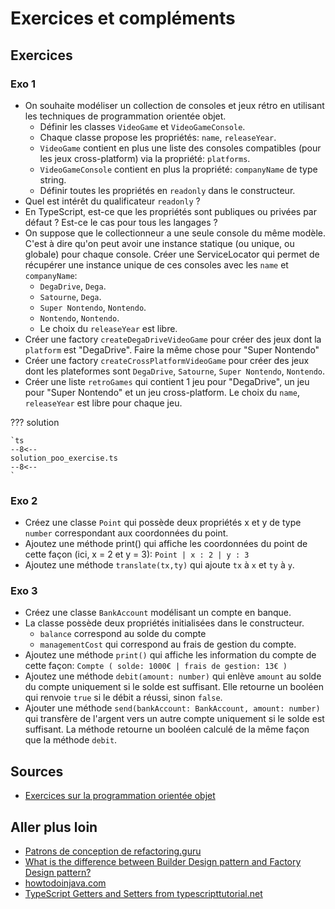 # Exercices et compléments

## Exercices

### Exo 1

- On souhaite modéliser un collection de consoles et jeux rétro en utilisant les techniques de programmation orientée objet.
    - Définir les classes `VideoGame` et `VideoGameConsole`.
    - Chaque classe propose les propriétés: `name`, `releaseYear`.
    - `VideoGame` contient en plus une liste des consoles compatibles (pour les jeux cross-platform) via la propriété: `platforms`.
    - `VideoGameConsole` contient en plus la propriété: `companyName` de type string.
    - Définir toutes les propriétés en `readonly` dans le constructeur.
- Quel est intérêt du qualificateur `readonly` ?
- En TypeScript, est-ce que les propriétés sont publiques ou privées par défaut ? Est-ce le cas pour tous les langages ?
- On suppose que le collectionneur a une seule console du même modèle. C'est à dire qu'on peut avoir une instance statique (ou unique, ou globale) pour chaque console. Créer une ServiceLocator qui permet de récupérer une instance unique de ces consoles avec les `name` et `companyName`:
    - `DegaDrive`, `Dega`.
    - `Satourne`, `Dega`.
    - `Super Nontendo`, `Nontendo`.
    - `Nontendo`, `Nontendo`.
    - Le choix du `releaseYear` est libre.
- Créer une factory `createDegaDriveVideoGame` pour créer des jeux dont la `platform` est "DegaDrive". Faire la même chose pour "Super Nontendo"
- Créer une factory `createCrossPlatformVideoGame` pour créer des jeux dont les plateformes sont `DegaDrive`, `Satourne`, `Super Nontendo`, `Nontendo`.
- Créer une liste `retroGames` qui contient 1 jeu pour "DegaDrive", un jeu pour "Super Nontendo" et un jeu cross-platform. Le choix du `name`, `releaseYear` est libre pour chaque jeu.

??? solution

    `ts
    --8<--
    solution_poo_exercise.ts
    --8<--
    `

### Exo 2

- Créez une classe `Point` qui possède deux propriétés x et y de type `number` correspondant aux coordonnées du point.
- Ajoutez une méthode print() qui affiche les coordonnées du point de cette façon (ici, x = 2 et y = 3): `Point | x : 2 | y : 3`
- Ajoutez une méthode `translate(tx,ty)` qui ajoute `tx` à `x` et `ty` à `y`.

### Exo 3

- Créez une classe `BankAccount` modélisant un compte en banque.
- La classe possède deux propriétés initialisées dans le constructeur.
    - `balance` correspond au solde du compte
    - `managementCost` qui correspond au frais de gestion du compte.
- Ajoutez une méthode `print()` qui affiche les information du compte de cette façon: `Compte ( solde: 1000€ | frais de gestion: 13€ )`
- Ajoutez une méthode `debit(amount: number)` qui enlève `amount` au solde du compte uniquement si le solde est suffisant. Elle retourne un booléen qui renvoie `true` si le débit a réussi, sinon `false`.
- Ajouter une méthode `send(bankAccount: BankAccount, amount: number)` qui transfère de l'argent vers un autre compte uniquement si le solde est suffisant. La méthode retourne un booléen calculé de la même façon que la méthode `debit`.

## Sources

- [Exercices sur la programmation orientée objet](https://kxs.fr/cours/poo/exercices)

## Aller plus loin

- [Patrons de conception de refactoring.guru](https://refactoring.guru/fr/design-patterns)
- [What is the difference between Builder Design pattern and Factory Design pattern?](https://stackoverflow.com/a/8959150)
- [howtodoinjava.com](https://howtodoinjava.com/design-patterns/)
- [TypeScript Getters and Setters from typescripttutorial.net](https://www.typescripttutorial.net/typescript-tutorial/typescript-getters-setters)
